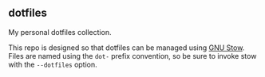 ## dotfiles
My personal dotfiles collection.

This repo is designed so that dotfiles can be managed using [GNU Stow](https://www.gnu.org/software/stow/). Files are named using the `dot-` prefix convention, so be sure to invoke stow with the `--dotfiles` option.
